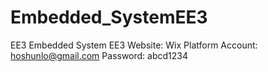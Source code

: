 # Embedded_SystemEE3
EE3 Embedded System EE3
Website: Wix Platform
  Account: hoshunlo@gmail.com
  Password: abcd1234

